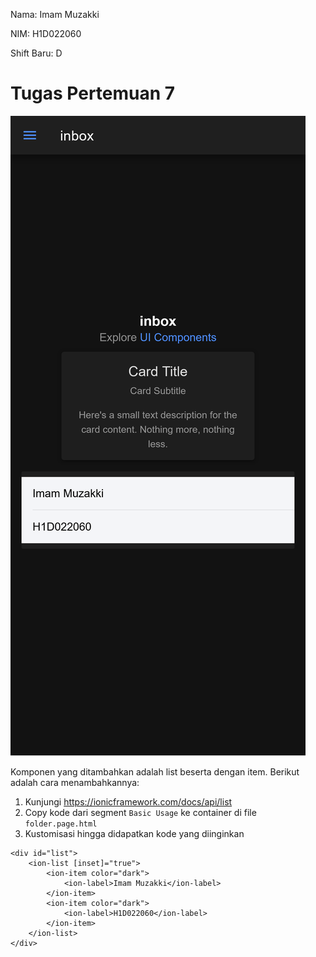 Nama: Imam Muzakki

NIM: H1D022060

Shift Baru: D

# Tugas Pertemuan 7

![Tampilan aplikasi](pertemuan_6/src/assets/docs/Screen%20Shot%202024-10-30%20at%2014.30.05.png)

Komponen yang ditambahkan adalah list beserta dengan item. Berikut adalah cara menambahkannya:

1. Kunjungi https://ionicframework.com/docs/api/list
2. Copy kode dari segment `Basic Usage` ke container di file `folder.page.html`
3. Kustomisasi hingga didapatkan kode yang diinginkan
```
<div id="list">
    <ion-list [inset]="true">
        <ion-item color="dark">
            <ion-label>Imam Muzakki</ion-label>
        </ion-item>
        <ion-item color="dark">
            <ion-label>H1D022060</ion-label>
        </ion-item>
    </ion-list>
</div>
```